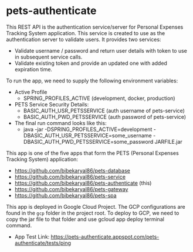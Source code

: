 # pets-authenticate

This REST API is the authentication service/server for Personal Expenses Tracking System application. This service is
created to use as the authentication server to validate users. It provides two services:

* Validate username / password and return user details with token to use in subsequent service calls.
* Validate existing token and provide an updated one with added expiration time.

To run the app, we need to supply the following environment variables:

* Active Profile
    * SPRING_PROFILES_ACTIVE (development, docker, production)
* PETS Service Security Details:
    * BASIC_AUTH_USR_PETSSERVICE (auth username of pets-service)
    * BASIC_AUTH_PWD_PETSSERVICE (auth password of pets-service)
* The final run command looks like this:
    * java -jar -DSPRING_PROFILES_ACTIVE=development -DBASIC_AUTH_USR_PETSSERVICE=some_username
      -DBASIC_AUTH_PWD_PETSSERVICE=some_password JARFILE.jar

This app is one of the five apps that form the PETS (Personal Expenses Tracking System) application:

* https://github.com/bibekaryal86/pets-database
* https://github.com/bibekaryal86/pets-service
* https://github.com/bibekaryal86/pets-authenticate (this)
* https://github.com/bibekaryal86/pets-gateway
* https://github.com/bibekaryal86/pets-spa

This app is deployed in Google Cloud Project. The GCP configurations are found in the `gcp` folder in the project root.
To deploy to GCP, we need to copy the jar file to that folder and use gcloud app deploy terminal command.

* App Test Link: https://pets-authenticate.appspot.com/pets-authenticate/tests/ping
